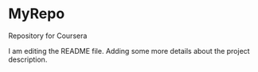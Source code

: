 # MyRepo
Repository for Coursera



I am editing the README file. Adding some more details about the project description.
